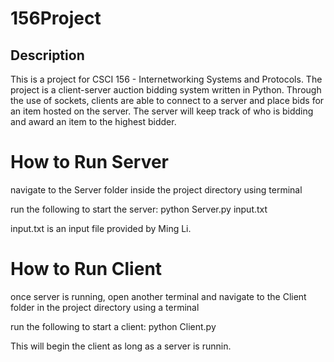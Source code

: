 # 156Project

## Description

This is a project for CSCI 156 - Internetworking Systems and Protocols. The project is a client-server auction bidding system written in Python. Through the use of sockets, clients are able to connect to a server and place bids for an item hosted on the server. The server will keep track of who is bidding and award an item to the highest bidder.

# How to Run Server
navigate to the Server folder inside the project directory using terminal

run the following to start the server:
python Server.py input.txt

input.txt is an input file provided by Ming Li.

# How to Run Client
once server is running, open another terminal and navigate to the Client folder in the project directory using a terminal

run the following to start a client:
python Client.py

This will begin the client as long as a server is runnin.